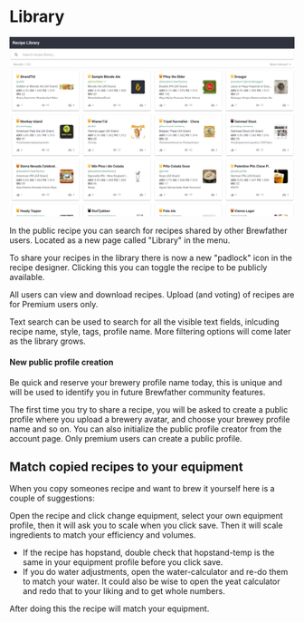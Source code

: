 # Library

![](.gitbook/assets/image%20%2865%29.png)

In the public recipe  you can search for recipes shared by other Brewfather users. Located as a new page called "Library" in the menu.

To share your recipes in the library there is now a new "padlock" icon in the recipe designer. Clicking this you can toggle the recipe to be publicly available.

All users can view and download recipes. Upload \(and voting\) of recipes are for Premium users only.

Text search can be used to search for all the visible text fields, inlcuding recipe name, style, tags, profile name. More filtering options will come later as the library grows.

#### New public profile creation

Be quick and reserve your brewery profile name today, this is unique and will be used to identify you in future Brewfather community features. 

The first time you try to share a recipe, you will be asked to create a public profile where you upload a brewery avatar, and choose your brewey profile name and so on. You can also initialize the public profile creator from the account page. Only premium users can create a public profile.

## Match copied recipes to your equipment

When you copy someones recipe and want to brew it yourself here is a couple of suggestions:

Open the recipe and click change equipment, select your own equipment profile, then it will ask you to scale when you click save. Then it will scale ingredients to match your efficiency and volumes. 

* If the recipe has hopstand, double check that hopstand-temp is the same in your equipment profile before you click save. 
* If you do water adjustments, open the water-calculator and re-do them to match your water. It could also be wise to open the yeat calculator and redo that to your liking and to get whole numbers.

After doing this the recipe will match your equipment.

